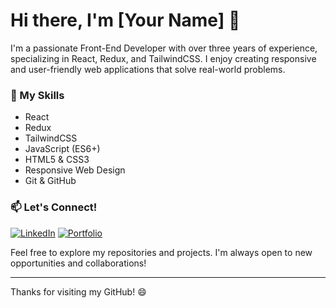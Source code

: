 # Hi there, I'm [Your Name] 👋

I'm a passionate Front-End Developer with over three years of experience, specializing in React, Redux, and TailwindCSS. I enjoy creating responsive and user-friendly web applications that solve real-world problems.

### 🚀 My Skills
- React
- Redux
- TailwindCSS
- JavaScript (ES6+)
- HTML5 & CSS3
- Responsive Web Design
- Git & GitHub

### 📫 Let's Connect!

[![LinkedIn](https://img.shields.io/badge/LinkedIn-%230077B5.svg?style=for-the-badge&logo=linkedin&logoColor=white)](https://www.linkedin.com/in/erzhanmurasbekov)
[![Portfolio](https://img.shields.io/badge/Portfolio-%23FF5722.svg?style=for-the-badge&logo=web&logoColor=white)]((https://erzhan-portfolio.netlify.app/))

Feel free to explore my repositories and projects. I'm always open to new opportunities and collaborations!

---

Thanks for visiting my GitHub! 😄
